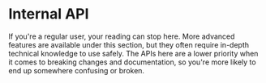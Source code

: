 # Internal API

If you're a regular user, your reading can stop here. More advanced features are available under this section, but they
often require in-depth technical knowledge to use safely. The APIs here are a lower priority when it comes to breaking
changes and documentation, so you're more likely to end up somewhere confusing or broken.
